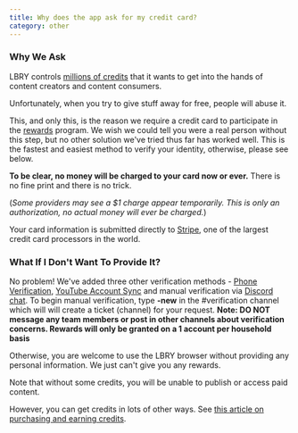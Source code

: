```yaml
---
title: Why does the app ask for my credit card?
category: other
---
```


### Why We Ask

LBRY controls [millions of credits](https://lbry.io/faq/credit-policy) that it wants to get into the hands of content creators and content consumers.

Unfortunately, when you try to give stuff away for free, people will abuse it.

This, and only this, is the reason we require a credit card to participate in the [rewards](https://lbry.io/faq/rewards) program. We wish we could tell you were a real person without this step, but no other solution we've tried thus far has worked well. This is the fastest and easiest method to verify your identity, otherwise, please see below. 

**To be clear, no money will be charged to your card now or ever.** There is no fine print and there is no trick.

(*Some providers may see a $1 charge appear temporarily. This is only an authorization, no actual money will ever be charged.*)

Your card information is submitted directly to [Stripe](https://stripe.com), one of the largest credit card processors in the world.

### What If I Don't Want To Provide It?

No problem! We've added three other verification methods - [Phone Verification](https://lbry.io/faq/phone), [YouTube Account Sync](https://lbry.io/faq/youtube) and manual verification via [Discord chat](https://chat.lbry.io). To begin manual verification, type **-new** in the #verification channel which will will create a ticket (channel) for your request. **Note: DO NOT message any team members or post in other channels about verification concerns. Rewards will only be granted on a 1 account per household basis**

Otherwise, you are welcome to use the LBRY browser without providing any personal information. We just can't give you any rewards.

Note that without some credits, you will be unable to publish or access paid content.

However, you can get credits in lots of other ways. See [this article on purchasing and earning credits](https://lbry.io/faq/earn-credits).
